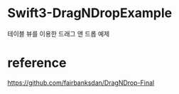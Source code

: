 # Swift3-DragNDropExample
테이블 뷰를 이용한 드래그 앤 드롭 예제

# reference
https://github.com/fairbanksdan/DragNDrop-Final
